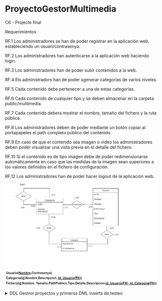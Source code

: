 # ProyectoGestorMultimedia
C6 - Projecte final


Requerimientos


RF.1
Los administradores se han de poder registrar en la aplicación web, estableciendo un usuari/contrasenya.

RF.2
Los administradores han autenticarse a la aplicación web haciendo login.

RF.3
Los administradores han de poder subir contenidos a la web.

RF.4
Els administradors han de poder sgenerar categorías de varios niveles.

RF.5
Cada contenido debe pertenecer a una de estas categorías.

RF.6
Cada contenido de cualquier tipo y se deben almacenar en la carpeta public/multimedia.

RF.7
Cada contenido debera mostrar el nombre, tamaño del fichero y la ruta pública.

RF.8
Los administradores deben de poder mediante un botón copiar al portapapeles el path completo
público del contenido.

RF.9
En caso de que el contenido sea imagen o video los administradores deben poder visualizar una vista previa en el detalle del fichero.

RF.10
Si el contenido es de tipo imagen debe de poder redimensionarse automáticamente en caso que las medidas de la imagen sean superiores a los valores definidos en el fichero de configuración.

RF.12
Los administradores han de poder hacer logout de la aplicación web.

![image](https://github.com/JoanHurtadoKuin/ProyectoGestorMultimedia/blob/master/diagramaProyectoMultimedia.jpg)


<details>
  <summary> DDL Gestror proyectos y primeros DML inserts de testeo </summary>
<br>
 
 <br>
<p align="justify">SQL </p>
``` sql
  
  
```
  </details>
<br>


![image](https://github.com/JoanHurtadoKuin/ProyectoGestorMultimedia/blob/master/modelo_gestor_multimedia.png)
